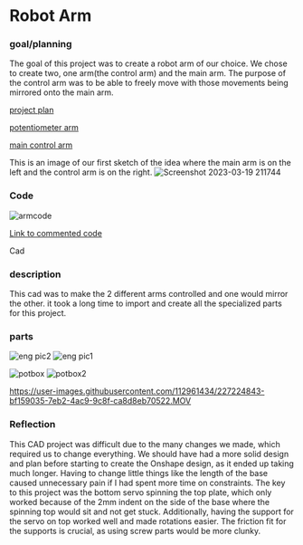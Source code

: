 # Robot Arm 

### goal/planning

The goal of this project was to create a robot arm of our choice. We chose to create two, one arm(the control arm) and the main arm.
The purpose of the control arm was to be able to freely move with those movements being mirrored onto the main arm.



[project plan](https://docs.google.com/document/d/1N13CiAop0agVnEHup3wdvLUEAzarODgKqOfmiuRUrMs/edit)


[potentiometer arm](https://cvilleschools.onshape.com/documents/26724a0d1cc3f933777b73a2/w/c8be2886cf0edbc0002c9e52/e/7b1dabcb93ea528d6ecd88b3)

[main control arm](https://cvilleschools.onshape.com/documents/d947195b915b6e2e7016d327/w/4f9a6de8badc0e543af7eec6/e/44d2a981b5bbddc248dbdbdc)

This is an image of our first sketch of the idea where the main arm is on the left and the control arm is on the right.
![Screenshot 2023-03-19 211744](https://user-images.githubusercontent.com/71402974/226225006-5d60c13c-8965-4f6a-91ba-2bcdef4e319b.png)

### Code
![armcode](https://user-images.githubusercontent.com/71402974/227539449-90616c9a-904b-4899-bc59-59c35886338e.png)

[Link to commented code](https://create.arduino.cc/editor/whunt29a/4c440bf3-3f6e-464b-9f79-051cee3a1420/preview)

Cad
### description
This cad was to make the 2 different arms controlled and one would mirror the other.
it took a long time to import and create all the specialized parts for this project.

### parts
![eng pic2](https://user-images.githubusercontent.com/112961434/227220598-65dfcce3-c781-40ae-aae1-faba7a894844.PNG)
![eng pic1](https://user-images.githubusercontent.com/112961434/227220630-3b72993f-f43c-4720-bd10-081a5fd84e2f.PNG)

![potbox](https://user-images.githubusercontent.com/71402974/227958262-530b202b-4562-46d9-b482-a1db8d583f7c.png)
![potbox2](https://user-images.githubusercontent.com/71402974/227958276-ce8e863f-e08a-4715-b48b-66288aed2072.png)





https://user-images.githubusercontent.com/112961434/227224843-bf159035-7eb2-4ac9-9c8f-ca8d8eb70522.MOV



### Reflection

This CAD project was difficult due to the many changes we made, which required us to change everything. We should have had a more solid design and plan before starting to create the Onshape design, as it ended up taking much longer. Having to change little things like the length of the base caused unnecessary pain if I had spent more time on constraints. The key to this project was the bottom servo spinning the top plate, which only worked because of the 2mm indent on the side of the base where the spinning top would sit and not get stuck. Additionally, having the support for the servo on top worked well and made rotations easier. The friction fit for the supports is crucial, as using screw parts would be more clunky.
